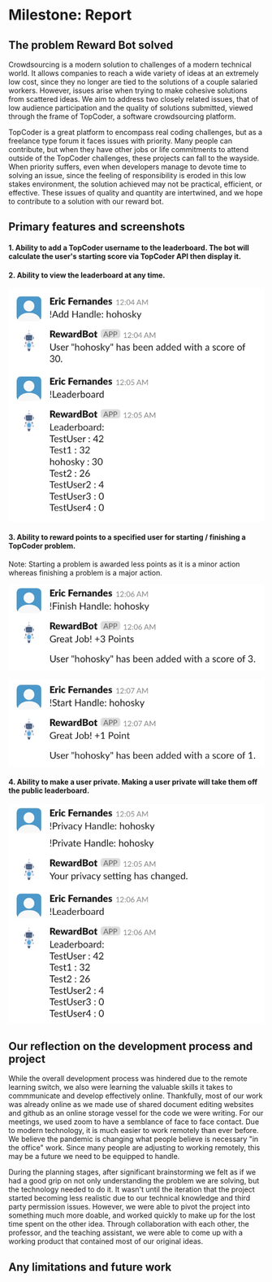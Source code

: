 # Milestone: Report


## The problem Reward Bot solved
Crowdsourcing is a modern solution to challenges of a modern technical world. It allows companies to reach a wide variety of ideas at an extremely low cost, since they no longer are tied to the solutions of a couple salaried workers. However, issues arise when trying to make cohesive solutions from scattered ideas. We aim to address two closely related issues, that of low audience participation and the quality of solutions submitted, viewed through the frame of TopCoder, a software crowdsourcing platform. 

TopCoder is a great platform to encompass real coding challenges, but as a freelance type forum it faces issues with priority. Many people can contribute, but when they have other jobs or life commitments to attend outside of the TopCoder challenges, these projects can fall to the wayside. When priority suffers, even when developers manage to devote time to solving an issue, since the feeling of responsibility is eroded in this low stakes environment, the solution achieved may not be practical, efficient, or effective. These issues of quality and quantity are intertwined, and we hope to contribute to a solution with our reward bot. 

## Primary features and screenshots

#### 1. Ability to add a TopCoder username to the leaderboard. The bot will calculate the user's starting score via TopCoder API then display it. 
#### 2. Ability to view the leaderboard at any time. 

![](https://github.com/podkolzinmir/RewardBot/blob/master/Primary%20Features/Add_ViewLeaderboard.jpg)

#### 3. Ability to reward points to a specified user for starting / finishing a TopCoder problem. 
Note: Starting a problem is awarded less points as it is a minor action whereas finishing a problem is a major action. 

![](https://github.com/podkolzinmir/RewardBot/blob/master/Primary%20Features/Finishing.jpg)

![](https://github.com/podkolzinmir/RewardBot/blob/master/Primary%20Features/Starting.jpg)

#### 4. Ability to make a user private. Making a user private will take them off the public leaderboard. 

![](https://github.com/podkolzinmir/RewardBot/blob/master/Primary%20Features/Privacy_setting.jpg)

## Our reflection on the development process and project
While the overall development process was hindered due to the remote learning switch, we also were learning the valuable skills it takes to commmunicate and develop effectively online. Thankfully, most of our work was already online as we made use of shared document editing websites and github as an online storage vessel for the code we were writing. For our meetings, we used zoom to have a semblance of face to face contact. Due to modern technology, it is much easier to work remotely than ever before. We believe the pandemic is changing what people believe is necessary "in the office" work. Since many people are adjusting to working remotely, this may be a future we need to be equipped to handle. 

During the planning stages, after significant brainstorming we felt as if we had a good grip on not only understanding the problem we are solving, but the technology needed to do it. It wasn't until the iteration that the project started becoming less realistic due to our technical knowledge and third party permission issues. However, we were able to pivot the project into something much more doable, and worked quickly to make up for the lost time spent on the other idea. Through collaboration with each other, the professor, and the teaching assistant, we were able to come up with a working product that contained most of our original ideas.

## Any limitations and future work
